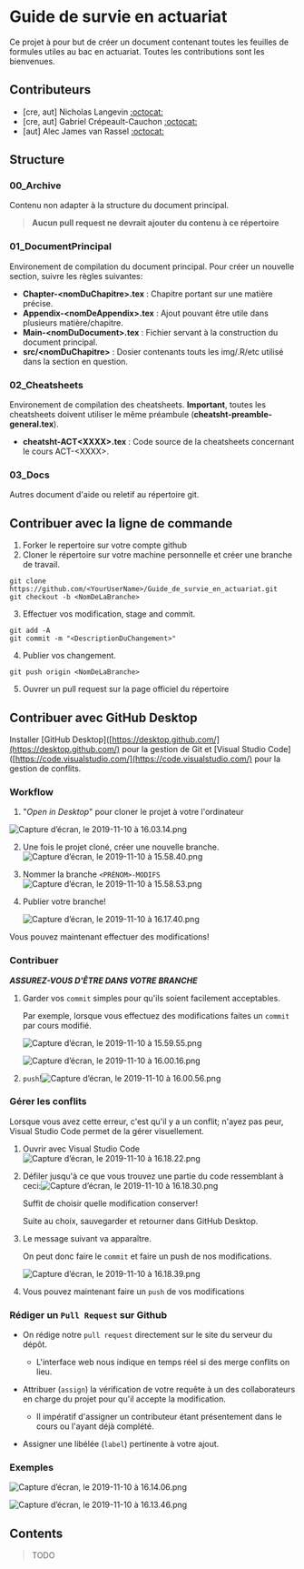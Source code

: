 # Guide de survie en actuariat
Ce projet à pour but de créer un document contenant toutes les feuilles de formules utiles au bac en actuariat. Toutes les contributions sont les bienvenues.

## Contributeurs 
- [cre, aut] Nicholas Langevin [:octocat:](https://github.com/NicholasLangevin)
- [cre, aut] Gabriel Crépeault-Cauchon [:octocat:](https://github.com/gabrielcrepeault)
- [aut] Alec James van Rassel [:octocat:](https://github.com/alec42)

## Structure
### 00_Archive
Contenu non adapter à la structure du document principal.
> **Aucun pull request ne devrait ajouter du contenu à ce répertoire**

### 01_DocumentPrincipal
Environement de compilation du document principal. Pour créer un nouvelle section, suivre les règles suivantes:
- **Chapter-\<nomDuChapitre\>.tex** : Chapitre portant sur une matière précise.
- **Appendix-\<nomDeAppendix\>.tex** : Ajout pouvant être utile dans plusieurs matière/chapitre.
- **Main-\<nomDuDocument\>.tex** : Fichier servant à la construction du document principal.
- **src/\<nomDuChapitre>** : Dosier contenants touts les img/.R/etc utilisé dans la section en question.
### 02_Cheatsheets
Environement de compilation des cheatsheets. **Important**, toutes les cheatsheets doivent utiliser le même préambule (**cheatsht-preamble-general.tex**).
- **cheatsht-ACT\<XXXX\>.tex** : Code source de la cheatsheets concernant le cours ACT-\<XXXX\>.

### 03_Docs
Autres document d'aide ou reletif au répertoire git.

## Contribuer avec la ligne de commande

1) Forker le repertoire sur votre compte github
2) Cloner le répertoire sur votre machine personnelle et créer une branche de travail.
```
git clone https://github.com/<YourUserName>/Guide_de_survie_en_actuariat.git
git checkout -b <NomDeLaBranche>
```
3) Effectuer vos modification, stage and commit.
```
git add -A
git commit -m "<DescriptionDuChangement>"
```
4) Publier vos changement.
```
git push origin <NomDeLaBranche>
```
5) Ouvrer un pull request sur la page officiel du répertoire

## Contribuer avec GitHub Desktop 

Installer [GitHub Desktop]([https://desktop.github.com/](https://desktop.github.com/) pour la gestion de Git et [Visual Studio Code]([https://code.visualstudio.com/](https://code.visualstudio.com/) pour la gestion de conflits.

### Workflow

1. "*Open in Desktop*" pour cloner le projet à votre l'ordinateur

![Capture d’écran, le 2019-11-10 à 16.03.14.png](https://i.loli.net/2019/11/11/uijd5Og1JrZMXp6.png)

2. Une fois le projet cloné, créer une nouvelle branche.![Capture d’écran, le 2019-11-10 à 15.58.40.png](https://i.loli.net/2019/11/11/ebfHPW5jnhClcmS.png)

3. Nommer la branche `<PRÉNOM>-MODIFS`![Capture d’écran, le 2019-11-10 à 15.58.53.png](https://i.loli.net/2019/11/11/hioePf4s6maGWcp.png)

4. Publier votre branche!
   
   ![Capture d’écran, le 2019-11-10 à 16.17.40.png](https://i.loli.net/2019/11/11/cobXThj13pQyJFM.png)

Vous pouvez maintenant effectuer des modifications!

### Contribuer

***ASSUREZ-VOUS D'ÊTRE DANS VOTRE BRANCHE***

1. Garder vos `commit` simples pour qu'ils soient facilement acceptables. 
   
   Par exemple, lorsque vous effectuez des modifications faites un `commit` par cours modifié.
   
   ![Capture d’écran, le 2019-11-10 à 15.59.55.png](https://i.loli.net/2019/11/11/8Z7d4lDSIXkzibB.png)
   
   ![Capture d’écran, le 2019-11-10 à 16.00.16.png](https://i.loli.net/2019/11/11/9Bhj6flXxk42eJr.png)

2. `push`!![Capture d’écran, le 2019-11-10 à 16.00.56.png](https://i.loli.net/2019/11/11/YZzXkhtgvArMQSe.png)

### Gérer les conflits

Lorsque vous avez cette erreur, c'est qu'il y a un conflit; n'ayez pas peur, Visual Studio Code permet de la gérer visuellement.

1. Ouvrir avec Visual Studio Code![Capture d’écran, le 2019-11-10 à 16.18.22.png](https://i.loli.net/2019/11/11/oIdG9C76rLNkFOX.png)

2. Défiler jusqu'à ce que vous trouvez une partie du code ressemblant à ceci:![Capture d’écran, le 2019-11-10 à 16.18.30.png](https://i.loli.net/2019/11/11/KLjIWykF71hT8RQ.png)
   
   Suffit de choisir quelle modification conserver!
   
   Suite au choix, sauvegarder et retourner dans GitHub Desktop.

3. Le message suivant va apparaître. 
   
   On peut donc faire le `commit` et faire un push de nos modifications.
   
   ![Capture d’écran, le 2019-11-10 à 16.18.39.png](https://i.loli.net/2019/11/11/KvAR23y7FmWDQq6.png)

4. Vous pouvez maintenant faire un `push` de vos modifications

### Rédiger un `Pull Request` sur Github

- On rédige notre `pull request` directement sur le site du serveur du dépôt. 
  
  - L'interface web nous indique en temps réel si des merge conflits on lieu.

- Attribuer (`assign`) la vérification de votre requête à un des collaborateurs en charge du projet pour qu'il accepte la modification. 
  
  - Il impératif d'assigner un contributeur étant présentement dans le cours ou l'ayant déjà complété.

- Assigner une libélée (`label`) pertinente à votre ajout.

### Exemples

![Capture d’écran, le 2019-11-10 à 16.14.06.png](https://i.loli.net/2019/11/11/VmtDfUHkaGx472j.png)

![Capture d’écran, le 2019-11-10 à 16.13.46.png](https://i.loli.net/2019/11/11/ckqhBKLXgfN5EJI.png)

## Contents
> TODO

